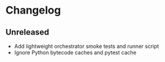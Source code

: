 # Changelog

## Unreleased
- Add lightweight orchestrator smoke tests and runner script
- Ignore Python bytecode caches and pytest cache

